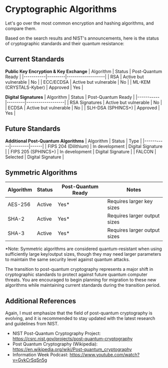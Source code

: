# Cryptographic Algorithms
Let's go over the most common encryption and hashing algorithms, and compare them.

Based on the search results and NIST's announcements, here is the status of cryptographic standards and their quantum resistance:

## Current Standards

**Public Key Encryption & Key Exchange**
| Algorithm | Status | Post-Quantum Ready |
|-----------|---------|-------------------|
| RSA | Active but vulnerable | No |
| ECC/ECDSA | Active but vulnerable | No |
| ML-KEM (CRYSTALS-Kyber) | Approved | Yes |

**Digital Signatures**
| Algorithm | Status | Post-Quantum Ready |
|-----------|---------|-------------------|
| RSA Signatures | Active but vulnerable | No |
| ECDSA | Active but vulnerable | No |
| SLH-DSA (SPHINCS+) | Approved | Yes |

## Future Standards

**Additional Post-Quantum Algorithms**
| Algorithm | Status | Type |
|-----------|---------|------|
| FIPS 204 (Dilithium) | In development | Digital Signature |
| FIPS 205 (SPHINCS+) | In development | Digital Signature |
| FALCON | Selected | Digital Signature |

## Symmetric Algorithms
| Algorithm | Status | Post-Quantum Ready | Notes |
|-----------|---------|-------------------|--------|
| AES-256 | Active | Yes* | Requires larger key sizes |
| SHA-2 | Active | Yes* | Requires larger output sizes |
| SHA-3 | Active | Yes* | Requires larger output sizes |

*Note: Symmetric algorithms are considered quantum-resistant when using sufficiently large key/output sizes, though they may need larger parameters to maintain the same security level against quantum attacks.

The transition to post-quantum cryptography represents a major shift in cryptographic standards to protect against future quantum computer threats. You are encouraged to begin planning for migration to these new algorithms while maintaining current standards during the transition period.




## Additional References
Again, I must emphasize that the field of post-quantum cryptography is evolving, and it is recommended to stay updated with the latest research and guidelines from NIST.
- NIST Post-Quantum Cryptography Project: https://csrc.nist.gov/projects/post-quantum-cryptography
- Post Quantum Cryptography (Wikipedia): https://en.wikipedia.org/wiki/Post-quantum_cryptography
- Information Week Podcast: https://www.youtube.com/watch?v=GvkCrSqSn5g

